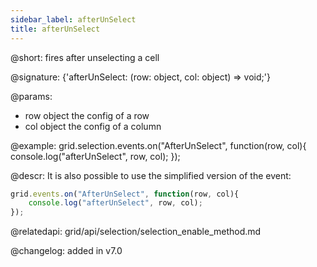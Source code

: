 ```yaml
---
sidebar_label: afterUnSelect
title: afterUnSelect
---          
```


@short: fires after unselecting a cell

@signature: {'afterUnSelect: (row: object, col: object) => void;'}

@params:

- row		object		the config of a row
- col       object      the config of a column


@example:
grid.selection.events.on("AfterUnSelect", function(row, col){
    console.log("afterUnSelect", row, col); 
});



@descr:
It is also possible to use the simplified version of the event:

~~~js
grid.events.on("AfterUnSelect", function(row, col){
    console.log("afterUnSelect", row, col); 
});
~~~



@relatedapi: 
grid/api/selection/selection_enable_method.md

@changelog:
added in v7.0